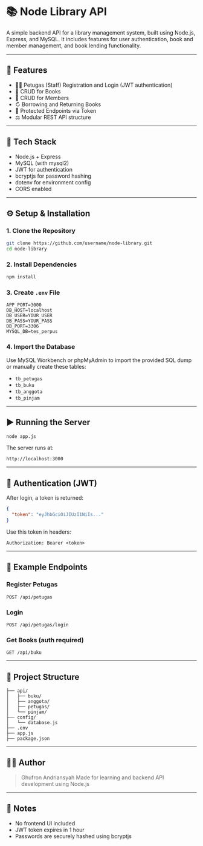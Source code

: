 # 📚 Node Library API

A simple backend API for a library management system, built using Node.js, Express, and MySQL. It includes features for user authentication, book and member management, and book lending functionality.

---

## 🚀 Features

* 🧑‍💼 Petugas (Staff) Registration and Login (JWT authentication)
* 📖 CRUD for Books
* 👤 CRUD for Members
* ↻ Borrowing and Returning Books
* 🔐 Protected Endpoints via Token
* ⚖️ Modular REST API structure

---

## 🧰 Tech Stack

* Node.js + Express
* MySQL (with mysql2)
* JWT for authentication
* bcryptjs for password hashing
* dotenv for environment config
* CORS enabled

---

## ⚙️ Setup & Installation

### 1. Clone the Repository

```bash
git clone https://github.com/username/node-library.git
cd node-library
```

### 2. Install Dependencies

```bash
npm install
```

### 3. Create `.env` File

```env
APP_PORT=3000
DB_HOST=localhost
DB_USER=YOUR_USER
DB_PASS=YOUR_PASS
DB_PORT=3306
MYSQL_DB=tes_perpus
```

### 4. Import the Database

Use MySQL Workbench or phpMyAdmin to import the provided SQL dump or manually create these tables:

* `tb_petugas`
* `tb_buku`
* `tb_anggota`
* `tb_pinjam`

---

## ▶️ Running the Server

```bash
node app.js
```

The server runs at:

```
http://localhost:3000
```

---

## 🔑 Authentication (JWT)

After login, a token is returned:

```json
{
  "token": "eyJhbGciOiJIUzI1NiIs..."
}
```

Use this token in headers:

```
Authorization: Bearer <token>
```

---

## 🔢 Example Endpoints

### Register Petugas

```
POST /api/petugas
```

### Login

```
POST /api/petugas/login
```

### Get Books (auth required)

```
GET /api/buku
```

---

## 📁 Project Structure

```
├── api/
│   ├── buku/
│   ├── anggota/
│   ├── petugas/
│   └── pinjam/
├── config/
│   └── database.js
├── .env
├── app.js
├── package.json
```

---

## 👨‍💻 Author

> Ghufron Andriansyah
> Made for learning and backend API development using Node.js

---

## 📌 Notes

* No frontend UI included
* JWT token expires in 1 hour
* Passwords are securely hashed using bcryptjs
